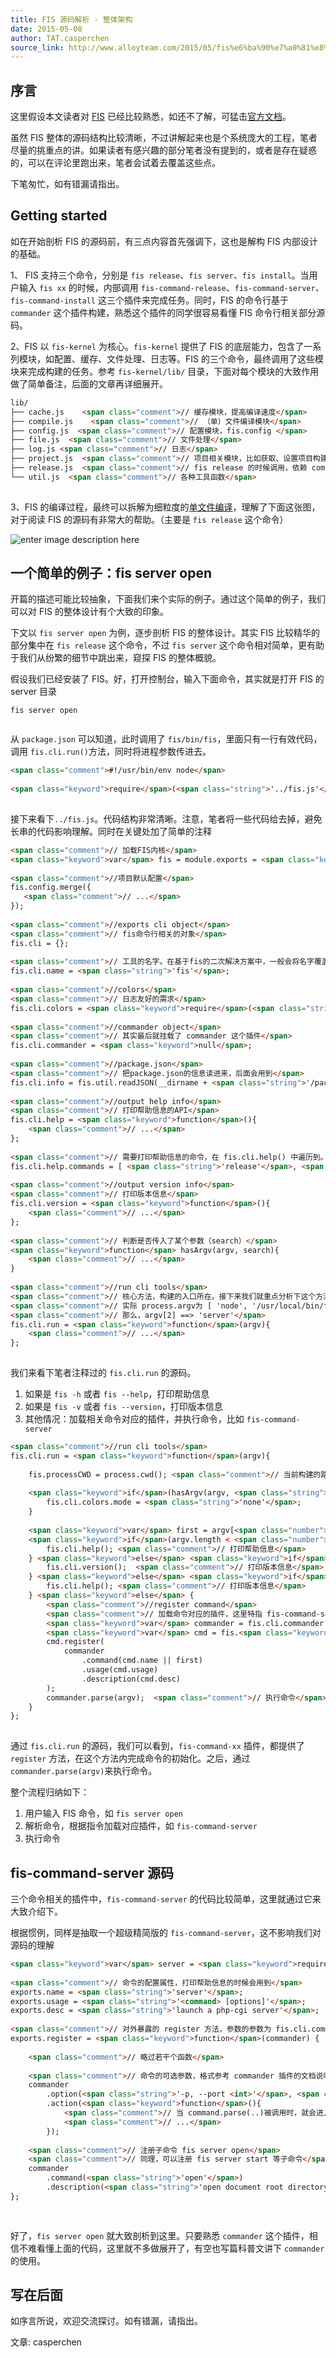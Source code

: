 ```yaml
---
title: FIS 源码解析 - 整体架构
date: 2015-05-08
author: TAT.casperchen
source_link: http://www.alloyteam.com/2015/05/fis%e6%ba%90%e7%a0%81%e8%a7%a3%e6%9e%90-%e6%95%b4%e4%bd%93%e6%9e%b6%e6%9e%84/
---
```


<!-- {% raw %} - for jekyll -->

## 序言

这里假设本文读者对 [FIS](http://fis.baidu.com/) 已经比较熟悉，如还不了解，可猛击[官方文档](http://fis.baidu.com/)。

虽然 FIS 整体的源码结构比较清晰，不过讲解起来也是个系统庞大的工程，笔者尽量的挑重点的讲。如果读者有感兴趣的部分笔者没有提到的，或者是存在疑惑的，可以在评论里跑出来，笔者会试着去覆盖这些点。

下笔匆忙，如有错漏请指出。

## Getting started

如在开始剖析 FIS 的源码前，有三点内容首先强调下，这也是解构 FIS 内部设计的基础。

1、 FIS 支持三个命令，分别是 `fis release`、`fis server`、`fis install`。当用户输入 `fis xx` 的时候，内部调用 `fis-command-release`、`fis-command-server`、`fis-command-install` 这三个插件来完成任务。同时，FIS 的命令行基于 `commander` 这个插件构建，熟悉这个插件的同学很容易看懂 FIS 命令行相关部分源码。

2、FIS 以 `fis-kernel` 为核心。`fis-kernel` 提供了 FIS 的底层能力，包含了一系列模块，如配置、缓存、文件处理、日志等。FIS 的三个命令，最终调用了这些模块来完成构建的任务。参考 `fis-kernel/lib/` 目录，下面对每个模块的大致作用做了简单备注，后面的文章再详细展开。

```html
lib/
├── cache.js    <span class="comment">// 缓存模块，提高编译速度</span>
├── compile.js    <span class="comment">// （单）文件编译模块</span>
├── config.js  <span class="comment">// 配置模块，fis.config </span>
├── file.js  <span class="comment">// 文件处理</span>
├── log.js <span class="comment">// 日志</span>
├── project.js  <span class="comment">// 项目相关模块，比如获取、设置项目构建根路径、设置、获取临时路径等</span>
├── release.js  <span class="comment">// fis release 的时候调用，依赖 compile.js 完成单文件编译。同时还完成如文件打包等任务。├── uri.js  // uri相关</span>
└── util.js  <span class="comment">// 各种工具函数</span>
 
```

3、FIS 的编译过程，最终可以拆解为细粒度的[单文件编译](http://fis.baidu.com/docs/more/fis-base.html#%E5%8D%95%E6%96%87%E4%BB%B6%E7%BC%96%E8%AF%91%E8%BF%87%E7%A8%8B)，理解了下面这张图，对于阅读 FIS 的源码有非常大的帮助。（主要是 `fis release` 这个命令）

![enter image description here](https://raw.githubusercontent.com/fouber/fis-wiki-img/master/workflow.png)

## 一个简单的例子：fis server open

开篇的描述可能比较抽象，下面我们来个实际的例子。通过这个简单的例子，我们可以对 FIS 的整体设计有个大致的印象。

下文以 `fis server open` 为例，逐步剖析 FIS 的整体设计。其实 FIS 比较精华的部分集中在 `fis release` 这个命令，不过 `fis server` 这个命令相对简单，更有助于我们从纷繁的细节中跳出来，窥探 FIS 的整体概貌。

假设我们已经安装了 FIS。好，打开控制台，输入下面命令，其实就是打开 FIS 的 server 目录

    fis server open
     

从 `package.json` 可以知道，此时调用了 `fis/bin/fis`，里面只有一行有效代码，调用 `fis.cli.run()`方法，同时将进程参数传进去。

```html
<span class="comment">#!/usr/bin/env node</span>
 
<span class="keyword">require</span>(<span class="string">'../fis.js'</span>).cli.run(process.argv);
 
```

接下来看下`../fis.js`。代码结构非常清晰。注意，笔者将一些代码给去掉，避免长串的代码影响理解。同时在关键处加了简单的注释

```html
<span class="comment">// 加载FIS内核</span>
<span class="keyword">var</span> fis = module.exports = <span class="keyword">require</span>(<span class="string">'fis-kernel'</span>);
 
<span class="comment">//项目默认配置</span>
fis.config.merge({
   <span class="comment">// ...</span>
});
 
<span class="comment">//exports cli object</span>
<span class="comment">// fis命令行相关的对象</span>
fis.cli = {};
 
<span class="comment">// 工具的名字。在基于fis的二次解决方案中，一般会将名字覆盖</span>
fis.cli.name = <span class="string">'fis'</span>;
 
<span class="comment">//colors</span>
<span class="comment">// 日志友好的需求</span>
fis.cli.colors = <span class="keyword">require</span>(<span class="string">'colors'</span>);
 
<span class="comment">//commander object</span>
<span class="comment">// 其实最后就挂载了 commander 这个插件</span>
fis.cli.commander = <span class="keyword">null</span>;
 
<span class="comment">//package.json</span>
<span class="comment">// 把package.json的信息读进来，后面会用到</span>
fis.cli.info = fis.util.readJSON(__dirname + <span class="string">'/package.json'</span>);
 
<span class="comment">//output help info</span>
<span class="comment">// 打印帮助信息的API</span>
fis.cli.help = <span class="keyword">function</span>(){
    <span class="comment">// ...</span>
};
 
<span class="comment">// 需要打印帮助信息的命令，在 fis.cli.help() 中遍历到。 如果有自定义命令，并且同样需要打印帮助信息，可以覆盖这个变量</span>
fis.cli.help.commands = [ <span class="string">'release'</span>, <span class="string">'install'</span>, <span class="string">'server'</span> ];
 
<span class="comment">//output version info</span>
<span class="comment">// 打印版本信息</span>
fis.cli.version = <span class="keyword">function</span>(){
    <span class="comment">// ...</span>
};
 
<span class="comment">// 判断是否传入了某个参数（search）</span>
<span class="keyword">function</span> hasArgv(argv, search){
    <span class="comment">// ...</span>
}
 
<span class="comment">//run cli tools</span>
<span class="comment">// 核心方法，构建的入口所在。接下来我们就重点分析下这个方法。假设我们跑的命令是 fis server open</span>
<span class="comment">// 实际 process.argv为 [ 'node', '/usr/local/bin/fis', 'server', 'open' ]</span>
<span class="comment">// 那么，argv[2] ==> 'server'</span>
fis.cli.run = <span class="keyword">function</span>(argv){
    <span class="comment">// ...</span>
};
 
```

我们来看下笔者注释过的 `fis.cli.run` 的源码。

1.  如果是 `fis -h` 或者 `fis --help`，打印帮助信息
2.  如果是 `fis -v` 或者 `fis --version`，打印版本信息
3.  其他情况：加载相关命令对应的插件，并执行命令，比如 `fis-command-server`

```html
<span class="comment">//run cli tools</span>
fis.cli.run = <span class="keyword">function</span>(argv){
    
    fis.processCWD = process.cwd(); <span class="comment">// 当前构建的路径</span>
 
    <span class="keyword">if</span>(hasArgv(argv, <span class="string">'--no-color'</span>)){    <span class="comment">// 打印的命令行是否单色</span>
        fis.cli.colors.mode = <span class="string">'none'</span>;
    }
 
    <span class="keyword">var</span> first = argv[<span class="number">2</span>];
    <span class="keyword">if</span>(argv.length < <span class="number">3</span> || first === <span class="string">'-h'</span> ||  first === <span class="string">'--help'</span>){
        fis.cli.help(); <span class="comment">// 打印帮助信息</span>
    } <span class="keyword">else</span> <span class="keyword">if</span>(first === <span class="string">'-v'</span> || first === <span class="string">'--version'</span>){
        fis.cli.version();  <span class="comment">// 打印版本信息</span>
    } <span class="keyword">else</span> <span class="keyword">if</span>(first[<span class="number">0</span>] === <span class="string">'-'</span>){
        fis.cli.help(); <span class="comment">// 打印版本信息</span>
    } <span class="keyword">else</span> {
        <span class="comment">//register command</span>
        <span class="comment">// 加载命令对应的插件，这里特指 fis-command-server</span>
        <span class="keyword">var</span> commander = fis.cli.commander = <span class="keyword">require</span>(<span class="string">'commander'</span>);
        <span class="keyword">var</span> cmd = fis.<span class="keyword">require</span>(<span class="string">'command'</span>, argv[<span class="number">2</span>]);
        cmd.register(
            commander
                .command(cmd.name || first)
                .usage(cmd.usage)
                .description(cmd.desc)
        );
        commander.parse(argv);  <span class="comment">// 执行命令</span>
    }
};
 
```

通过 `fis.cli.run` 的源码，我们可以看到，`fis-command-xx` 插件，都提供了 `register` 方法，在这个方法内完成命令的初始化。之后，通过 `commander.parse(argv)`来执行命令。

整个流程归纳如下：

1.  用户输入 FIS 命令，如 `fis server open`
2.  解析命令，根据指令加载对应插件，如 `fis-command-server`
3.  执行命令

## fis-command-server 源码

三个命令相关的插件中，`fis-command-server` 的代码比较简单，这里就通过它来大致介绍下。

根据惯例，同样是抽取一个超级精简版的 `fis-command-server`，这不影响我们对源码的理解

```html
<span class="keyword">var</span> server = <span class="keyword">require</span>(<span class="string">'./lib/server.js'</span>);  <span class="comment">// 依赖的基础库</span>
 
<span class="comment">// 命令的配置属性，打印帮助信息的时候会用到</span>
exports.name = <span class="string">'server'</span>;
exports.usage = <span class="string">'<command> [options]'</span>;
exports.desc = <span class="string">'launch a php-cgi server'</span>;
 
<span class="comment">// 对外暴露的 register 方法，参数的参数为 fis.cli.command </span>
exports.register = <span class="keyword">function</span>(commander) {
    
    <span class="comment">// 略过若干个函数</span>
 
    <span class="comment">// 命令的可选参数，格式参考 commander 插件的文档说明</span>
    commander
        .option(<span class="string">'-p, --port <int>'</span>, <span class="string">'server listen port'</span>, parseInt, process.env.FIS_SERVER_PORT || <span class="number">8080</span>)      
        .action(<span class="keyword">function</span>(){
            <span class="comment">// 当 command.parse(..)被调用时，就会进入这个回调方法。在这里根据fis server 的子命令执行具体的操作</span>
            <span class="comment">// ...</span>
        });
  
    <span class="comment">// 注册子命令 fis server open</span>
    <span class="comment">// 同理，可以注册 fis server start 等子命令</span>
    commander
        .command(<span class="string">'open'</span>)
        .description(<span class="string">'open document root directory'</span>);
};
 
 
```

好了，`fis server open` 就大致剖析到这里。只要熟悉 `commander` 这个插件，相信不难看懂上面的代码，这里就不多做展开了，有空也写篇科普文讲下 `commander` 的使用。

## 写在后面

如序言所说，欢迎交流探讨。如有错漏，请指出。

文章: casperchen


<!-- {% endraw %} - for jekyll -->